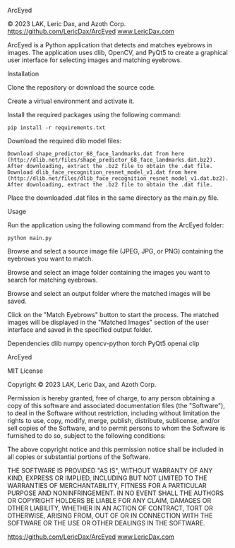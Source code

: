 ArcEyed

© 2023 LAK, Leric Dax, and Azoth Corp.
https://github.com/LericDax/ArcEyed
www.LericDax.com


ArcEyed is a Python application that detects and matches eyebrows in images. 
The application uses dlib, OpenCV, and PyQt5 to create a graphical user interface for selecting images and matching eyebrows.




Installation

Clone the repository or download the source code.

Create a virtual environment and activate it.

Install the required packages using the following command:

	pip install -r requirements.txt

Download the required dlib model files:

	Download shape_predictor_68_face_landmarks.dat from here (http://dlib.net/files/shape_predictor_68_face_landmarks.dat.bz2). After downloading, extract the .bz2 file to obtain the .dat file.
	Download dlib_face_recognition_resnet_model_v1.dat from here (http://dlib.net/files/dlib_face_recognition_resnet_model_v1.dat.bz2). After downloading, extract the .bz2 file to obtain the .dat file.

Place the downloaded .dat files in the same directory as the main.py file.





Usage

Run the application using the following command from the ArcEyed folder:

	python main.py

Browse and select a source image file (JPEG, JPG, or PNG) containing the eyebrows you want to match.

Browse and select an image folder containing the images you want to search for matching eyebrows.

Browse and select an output folder where the matched images will be saved.

Click on the "Match Eyebrows" button to start the process. The matched images will be displayed in the "Matched Images" section of the user interface and saved in the specified output folder.







Dependencies
dlib
numpy
opencv-python
torch
PyQt5
openai
clip






ArcEyed

MIT License

Copyright ©  2023 LAK, Leric Dax, and Azoth Corp.

Permission is hereby granted, free of charge, to any person obtaining a copy
of this software and associated documentation files (the "Software"), to deal
in the Software without restriction, including without limitation the rights
to use, copy, modify, merge, publish, distribute, sublicense, and/or sell
copies of the Software, and to permit persons to whom the Software is
furnished to do so, subject to the following conditions:

The above copyright notice and this permission notice shall be included in all
copies or substantial portions of the Software.

THE SOFTWARE IS PROVIDED "AS IS", WITHOUT WARRANTY OF ANY KIND, EXPRESS OR
IMPLIED, INCLUDING BUT NOT LIMITED TO THE WARRANTIES OF MERCHANTABILITY,
FITNESS FOR A PARTICULAR PURPOSE AND NONINFRINGEMENT. IN NO EVENT SHALL THE
AUTHORS OR COPYRIGHT HOLDERS BE LIABLE FOR ANY CLAIM, DAMAGES OR OTHER
LIABILITY, WHETHER IN AN ACTION OF CONTRACT, TORT OR OTHERWISE, ARISING FROM,
OUT OF OR IN CONNECTION WITH THE SOFTWARE OR THE USE OR OTHER DEALINGS IN THE
SOFTWARE.


https://github.com/LericDax/ArcEyed
www.LericDax.com
